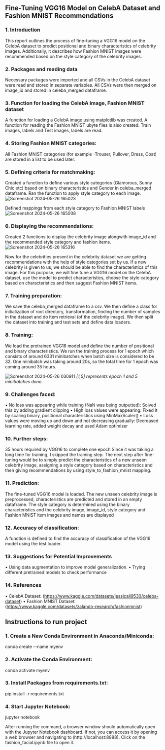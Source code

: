 ## Fine-Tuning VGG16 Model on CelebA Dataset and Fashion MNIST Recommendations

### 1. Introduction
This report outlines the process of fine-tuning a VGG16 model on the CelebA dataset to predict positional and binary characteristics of celebrity images. Additionally, it describes how Fashion MNIST images were recommended based on the style category of the celebrity images.

### 2. Packages and reading data
Necessary packages were imported and all CSVs in the CelebA dataset were read and stored in separate variables. All CSVs were then merged on image_id and stored in celeba_merged dataframe.

### 3. Function for loading the CelebA image, Fashion MNIST dataset
A function for loading a CelebA image using matplotlib was created. A function for reading the Fashion MNIST ubyte files is also created. Train images, labels and Test images, labels are read.

### 4. Storing Fashion MNIST categories:
All Fashion MNIST categories (for example -Trouser, Pullover, Dress, Coat) are stored in a list to be used later.

### 5. Defining criteria for matchmaking:
Created a function to define various style categories (Glamorous, Sunny Chic etc) based on binary characteristics and Gender in celeba_merged dataframe. Ran the function to apply style category to each image.
![Screenshot 2024-05-26 165023](https://github.com/rohanrvpatil/fashion_facial/assets/42604817/927087f5-9e2c-4a1b-b3b5-1b13a0b539df)


Defined mappings from each style category to Fashion MNIST labels
![Screenshot 2024-05-26 165008](https://github.com/rohanrvpatil/fashion_facial/assets/42604817/ef095ce1-813b-485d-bf2c-f156850cd68d)


### 6. Displaying the recommendations:
Created 2 functions to display the celebrity image alongwith image_id and the recommended style category and fashion items. 
![Screenshot 2024-05-26 165316](https://github.com/rohanrvpatil/fashion_facial/assets/42604817/0511662a-b472-4872-99e9-f3c788a72eab)

Now for the celebrities present in the celebrity dataset we are getting recommendations with the help of style categories set by us.
If a new celebrity is given to us, we should be able to find the characteristics of this image. For this purpose, we will fine tune a VGG16 model on the CelebA dataset, use the model to predict characteristics, choose the style category based on characteristics and then suggest Fashion MNIST items.



### 7. Training preparation:
We save the celeba_merged dataframe to a csv. We then define a class for initialization of root directory, transformation, finding the number of samples in the dataset and do item retrieval (of the celebrity image). We then split the dataset into training and test sets and define data loaders.

### 8. Training:
We load the pretrained VGG16 model and define the number of positional and binary characteristics. We run the training process for 1 epoch which consists of around 6331 minibatches when batch size is considered to be 32. One minibatch was taking around 20s, so the total time for 1 epoch was coming around 35 hours.

![Screenshot 2024-05-26 030911](https://github.com/rohanrvpatil/fashion_facial/assets/42604817/9ef100fa-cf64-4f9d-b631-fba99ea67de0)
*[1,5] represents epoch 1 and 5 minibatches done.*

### 9. Challenges faced:
•	No loss was appearing while training (NaN was being outputted): Solved this by adding gradient clipping
•	High loss values were appearing: Fixed it by scaling binary, positional characteristics using MinMaxScaler()
•	Loss values were moving up and down and not decreasing gradually: Decreased learning rate, added weight decay and used Adam optimizer

### 10. Further steps:
35 hours required by VGG16 to complete one epoch
Since it was taking a long time for training, I skipped the training step.
The next step after fine-tuning would be to simply predict the characteristics of a new unseen celebrity image, assigning a style category based on characteristics and then giving recommendations by using style_to_fashion_mnist mapping.

### 11. Prediction:
The fine-tuned VGG16 model is loaded. The new unseen celebrity image is preprocessed, characteristics are predicted and stored in an empty dataframe. The style category is determined using the binary characteristics and the celebrity image, image_id, style category and Fashion MNIST item images and names are displayed

### 12. Accuracy of classification:
A function is defined to find the accuracy of classification of the VGG16 model using the test loader.

### 13. Suggestions for Potential Improvements
•	Using data augmentation to improve model generalization.
•	Trying different pretrained models to check performance

### 14. References
•	CelebA Dataset: (https://www.kaggle.com/datasets/jessicali9530/celeba-dataset)
•	Fashion MNIST Dataset: (https://www.kaggle.com/datasets/zalando-research/fashionmnist)


## Instructions to run project
### 1. Create a New Conda Environment in Anaconda/Miniconda:
conda create --name myenv

### 2. Activate the Conda Environment:
conda activate myenv

### 3. Install Packages from requirements.txt:
pip install -r requirements.txt

### 4. Start Jupyter Notebook:
jupyter notebook

After running the command, a browser window should automatically open with the Jupyter Notebook dashboard.
If not, you can access it by opening a web browser and navigating to (http://localhost:8888). Click on the fashion_facial.ipynb file to open it.
